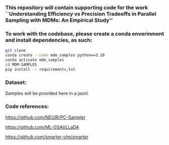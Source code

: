 ### This repository will contain supporting code for the work ``Understanding Efficiency vs Precision Tradeoffs in Parallel Sampling with MDMs: An Empirical Study''


### To work with the codebase, please create a conda envorinment and install dependencies, as such:

```bash
git clone 
conda create --name mdm_samples python==3.10
conda activate mdm_samples
cd MDM-SAMPLES
pip install -r requirements.txt
```

### Dataset:
Samples will be provided here in a jsonl.

### Code references:
https://github.com/NEUIR/PC-Sampler

https://github.com/ML-GSAI/LLaDA

https://github.com/smarter-vlm/smarter